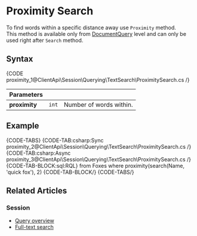 # Proximity Search

To find words within a specific distance away use `Proximity` method.  
This method is available only from [DocumentQuery](../../../../client-api/session/querying/document-query/what-is-document-query) level and can only be used right after `Search` method.

## Syntax

{CODE proximity_1@ClientApi\Session\Querying\TextSearch\ProximitySearch.cs /}

| Parameters | | |
| ------------- | ------------- | ----- |
| **proximity** | `int` | Number of words within. |

## Example

{CODE-TABS}
{CODE-TAB:csharp:Sync proximity_2@ClientApi\Session\Querying\TextSearch\ProximitySearch.cs /}
{CODE-TAB:csharp:Async proximity_3@ClientApi\Session\Querying\TextSearch\ProximitySearch.cs /}
{CODE-TAB-BLOCK:sql:RQL}
from Foxes
where proximity(search(Name, 'quick fox'), 2)
{CODE-TAB-BLOCK/}
{CODE-TABS/}

## Related Articles

### Session

- [Query overview](../../../../client-api/session/querying/how-to-query)
- [Full-text search](../../../../client-api/session/querying/text-search/full-text-search)
